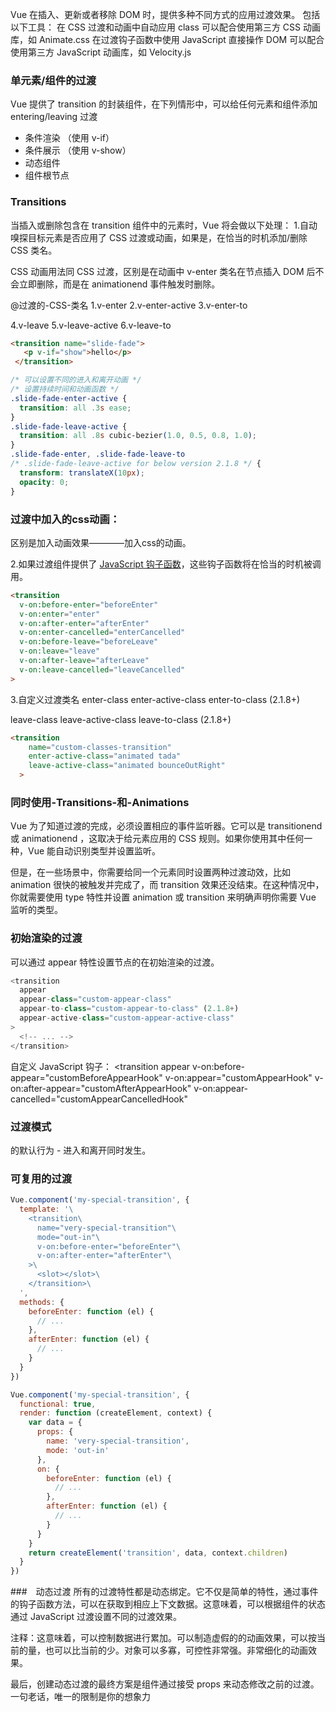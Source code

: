 Vue 在插入、更新或者移除 DOM 时，提供多种不同方式的应用过渡效果。
包括以下工具：
在 CSS 过渡和动画中自动应用 class
可以配合使用第三方 CSS 动画库，如 Animate.css
在过渡钩子函数中使用 JavaScript 直接操作 DOM
可以配合使用第三方 JavaScript 动画库，如 Velocity.js


### 单元素/组件的过渡
Vue 提供了 transition 的封装组件，在下列情形中，可以给任何元素和组件添加 entering/leaving 过渡

- 条件渲染 （使用 v-if）
- 条件展示 （使用 v-show）
- 动态组件
- 组件根节点


### Transitions
当插入或删除包含在 transition 组件中的元素时，Vue 将会做以下处理：
1.自动嗅探目标元素是否应用了 CSS 过渡或动画，如果是，在恰当的时机添加/删除 CSS 类名。

CSS 动画用法同 CSS 过渡，区别是在动画中 v-enter 类名在节点插入 DOM 后不会立即删除，而是在 animationend 事件触发时删除。

@过渡的-CSS-类名
1.v-enter 
2.v-enter-active 
3.v-enter-to 

4.v-leave 
5.v-leave-active 
6.v-leave-to

```html 
<transition name="slide-fade">
   <p v-if="show">hello</p>
 </transition>
```
```css 
/* 可以设置不同的进入和离开动画 */
/* 设置持续时间和动画函数 */
.slide-fade-enter-active {
  transition: all .3s ease;
}
.slide-fade-leave-active {
  transition: all .8s cubic-bezier(1.0, 0.5, 0.8, 1.0);
}
.slide-fade-enter, .slide-fade-leave-to
/* .slide-fade-leave-active for below version 2.1.8 */ {
  transform: translateX(10px);
  opacity: 0;
}
```

### 过渡中加入的css动画：
区别是加入动画效果————加入css的动画。



2.如果过渡组件提供了 [JavaScript 钩子函数](https://cn.vuejs.org/v2/guide/transitions.html#JavaScript-钩子)，这些钩子函数将在恰当的时机被调用。
```html
<transition
  v-on:before-enter="beforeEnter"
  v-on:enter="enter"
  v-on:after-enter="afterEnter"
  v-on:enter-cancelled="enterCancelled"
  v-on:before-leave="beforeLeave"
  v-on:leave="leave"
  v-on:after-leave="afterLeave"
  v-on:leave-cancelled="leaveCancelled"
>
```

3.自定义过渡类名
enter-class
enter-active-class
enter-to-class (2.1.8+)

leave-class
leave-active-class
leave-to-class (2.1.8+)

```html
<transition
    name="custom-classes-transition"
    enter-active-class="animated tada"
    leave-active-class="animated bounceOutRight"
  >
```

### 同时使用-Transitions-和-Animations

Vue 为了知道过渡的完成，必须设置相应的事件监听器。它可以是 transitionend 或 animationend ，这取决于给元素应用的 CSS 规则。如果你使用其中任何一种，Vue 能自动识别类型并设置监听。

但是，在一些场景中，你需要给同一个元素同时设置两种过渡动效，比如 animation 很快的被触发并完成了，而 transition 效果还没结束。在这种情况中，你就需要使用 type 特性并设置 animation 或 transition 来明确声明你需要 Vue 监听的类型。



### 初始渲染的过渡
可以通过 appear 特性设置节点的在初始渲染的过渡。

```js 
<transition
  appear
  appear-class="custom-appear-class"
  appear-to-class="custom-appear-to-class" (2.1.8+)
  appear-active-class="custom-appear-active-class"
>
  <!-- ... -->
</transition>

```

自定义 JavaScript 钩子：
<transition
  appear
  v-on:before-appear="customBeforeAppearHook"
  v-on:appear="customAppearHook"
  v-on:after-appear="customAfterAppearHook"
  v-on:appear-cancelled="customAppearCancelledHook"
>
  <!-- ... -->
</transition>


### 过渡模式 
<transition> 的默认行为 - 进入和离开同时发生。


### 可复用的过渡
```js 
Vue.component('my-special-transition', {
  template: '\
    <transition\
      name="very-special-transition"\
      mode="out-in"\
      v-on:before-enter="beforeEnter"\
      v-on:after-enter="afterEnter"\
    >\
      <slot></slot>\
    </transition>\
  ',
  methods: {
    beforeEnter: function (el) {
      // ...
    },
    afterEnter: function (el) {
      // ...
    }
  }
})
```

```js 
Vue.component('my-special-transition', {
  functional: true,
  render: function (createElement, context) {
    var data = {
      props: {
        name: 'very-special-transition',
        mode: 'out-in'
      },
      on: {
        beforeEnter: function (el) {
          // ...
        },
        afterEnter: function (el) {
          // ...
        }
      }
    }
    return createElement('transition', data, context.children)
  }
})
```


###　动态过渡
所有的过渡特性都是动态绑定。它不仅是简单的特性，通过事件的钩子函数方法，可以在获取到相应上下文数据。这意味着，可以根据组件的状态通过 JavaScript 过渡设置不同的过渡效果。

注释：这意味着，可以控制数据进行累加。可以制造虚假的的动画效果，可以按当前的量，也可以比当前的少。对象可以多寡，可控性非常强。非常细化的动画效果。

最后，创建动态过渡的最终方案是组件通过接受 props 来动态修改之前的过渡。
一句老话，唯一的限制是你的想象力

